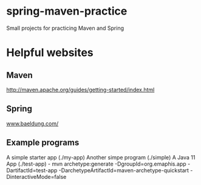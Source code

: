 # spring-maven-practice
Small projects for practicing Maven and Spring

# Helpful websites

## Maven
http://maven.apache.org/guides/getting-started/index.html

## Spring
www.baeldung.com/


## Example programs
A simple starter app  (./my-app)
Another simpe program (./simple)
A Java 11 App (./test-app) -
 mvn archetype:generate -DgroupId=org.emaphis.app -DartifactId=test-app -DarchetypeArtifactId=maven-archetype-quickstart -DinteractiveMode=false
